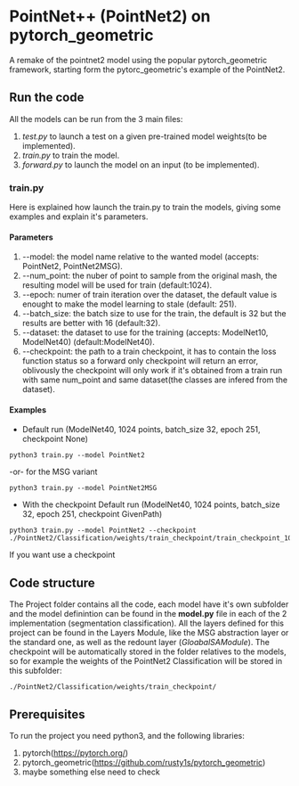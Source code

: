 # PointNet++ (PointNet2) on pytorch_geometric

A remake of the pointnet2 model using the popular pytorch_geometric framework, starting form the pytorc_geometric's example of the PointNet2.

## Run the code

All the models can be run from the 3 main files:

1. *test.py* to launch a test on a given pre-trained model weights(to be implemented).
2. *train.py* to train the model.
3. *forward.py* to launch the model on an input (to be implemented).

### train.py

Here is explained how launch the train.py to train the models, giving some examples and explain it's parameters.

#### Parameters

1. --model: the model name relative to the wanted model (accepts: PointNet2, PointNet2MSG).
2. --num_point: the nuber of point to sample from the original mash, the resulting model will be used for train (default:1024).
3. --epoch: numer of train iteration over the dataset, the default value is enought to make the model learning to stale (default: 251).
4. --batch_size: the batch size to use for the train, the default is 32 but the results are better with 16 (default:32).
5. --dataset: the dataset to use for the training (accepts: ModelNet10, ModelNet40) (default:ModelNet40).
6. --checkpoint: the path to a train checkpoint, it has to contain the loss function status so a forward only checkpoint will return an error, oblivously the checkpoint will only work if it's obtained from a train run with same num_point and same dataset(the classes are infered from the dataset). 

#### Examples

* Default run (ModelNet40, 1024 points, batch_size 32, epoch 251, checkpoint None)
  
``` Shell
python3 train.py --model PointNet2
```

-or- for the MSG variant

``` Shell
python3 train.py --model PointNet2MSG
```

* With the checkpoint Default run (ModelNet40, 1024 points, batch_size 32, epoch 251, checkpoint GivenPath)
  
``` Shell
python3 train.py --model PointNet2 --checkpoint ./PointNet2/Classification/weights/train_checkpoint/train_checkpoint_100.pt
```

If you want use a checkpoint

## Code structure
The Project folder contains all the code, each model have it's own subfolder and the model definintion can be found in the **model.py** file in each of the 2 implementation (segmentation classification).
All the layers defined for this project can be found in the Layers Module, like the MSG abstraction layer or the standard one, as well as the redount layer (*GloabalSAModule*).
The checkpoint will be automatically stored in the folder relatives to the models, so for example the weights of the PointNet2 Classification will be stored in this subfolder:

``` shell
./PointNet2/Classification/weights/train_checkpoint/
```

## Prerequisites

To run the project you need python3, and the following libraries:

1. pytorch(https://pytorch.org/)
2. pytorch_geometric(https://github.com/rusty1s/pytorch_geometric)
3. maybe something else need to check
